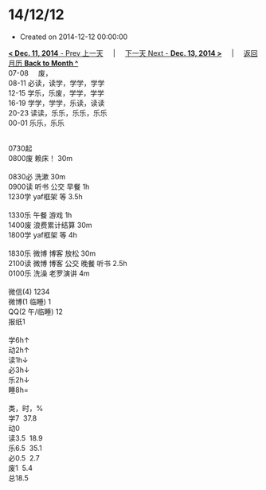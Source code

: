 # 14/12/12

- Created on 2014-12-12 00:00:00

[**< Dec. 11, 2014** - Prev 上一天](_archived/lifelogs/2014/12/d11.md) &nbsp; &nbsp; | &nbsp; &nbsp; [下一天 Next - **Dec. 13, 2014 >**](_archived/lifelogs/2014/12/d13.md) &nbsp; &nbsp; |  &nbsp; &nbsp; [返回月历 **Back to Month ^**](_archived/lifelogs/2014/12/index.md)
<br/>07-08     废，<br/>08-11 必读，读学，学学，学学<br/>12-15 学乐，乐废，学学，学学<br/>16-19 学学，学学，乐读，读读<br/>20-23 读读，乐乐，乐乐，乐乐<br/>00-01 乐乐，乐乐<div><br/></div>0730起<br/>0800废 赖床！ 30m<div><br/></div>0830必 洗漱 30m<br/>0900读 听书 公交 早餐 1h<br/>1230学 yaf框架 等 3.5h<div><br/></div>1330乐 午餐 游戏 1h<br/>1400废 浪费累计结算 30m<br/>1800学 yaf框架 等 4h<div><br/></div>1830乐 微博 博客 放松 30m<br/>2100读 微博 博客 公交 晚餐 听书 2.5h<br/>0100乐 洗澡 老罗演讲 4m<div><br/></div>微信(4) 1234<br/>微博(1 临睡) 1<br/>QQ(2 午/临睡) 12<br/>报纸1<div><br/></div>学6h↑<br/>动2h↑<br/>读1h↓<br/>必3h↓<br/>乐2h↓<br/>睡8h=<div><br/></div>类，时，%<br/>学7  37.8<br/>动0<br/>读3.5  18.9<br/>乐6.5  35.1<br/>必0.5  2.7<br/>废1  5.4<br/>总18.5</div>
